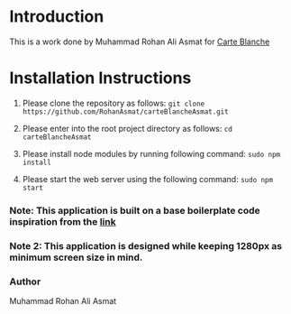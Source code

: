 # Introduction
  This is a work done by Muhammad Rohan Ali Asmat for [Carte Blanche](http://www.carteblanche.tech/)
  
  
# Installation Instructions

1. Please clone the repository as follows: 
  `git clone https://github.com/RohanAsmat/carteBlancheAsmat.git`

2. Please enter into the root project directory as follows: 
  `cd carteBlancheAsmat`

3. Please install node modules by running following command: 
  `sudo npm install`

4. Please start the web server using the following command: 
    `sudo npm start`
    

### Note: This application is built on a base boilerplate code inspiration from the [link](https://github.com/InfosecEskimo/React-MaterialUI-Boilerplate)

### Note 2: This application is designed while keeping 1280px as minimum screen size in mind.


### Author 
Muhammad Rohan Ali Asmat
